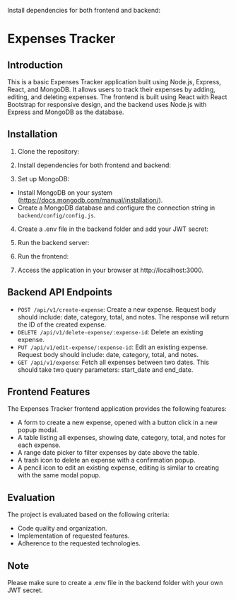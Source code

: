 

Install dependencies for both frontend and backend:


# Expenses Tracker

## Introduction

This is a basic Expenses Tracker application built using Node.js, Express, React, and MongoDB. It allows users to track their expenses by adding, editing, and deleting expenses. The frontend is built using React with React Bootstrap for responsive design, and the backend uses Node.js with Express and MongoDB as the database.

## Installation

1. Clone the repository:

2. Install dependencies for both frontend and backend:

3. Set up MongoDB:
- Install MongoDB on your system (https://docs.mongodb.com/manual/installation/).
- Create a MongoDB database and configure the connection string in `backend/config/config.js`.

4. Create a .env file in the backend folder and add your JWT secret:

5. Run the backend server:

6. Run the frontend:

7. Access the application in your browser at http://localhost:3000.

## Backend API Endpoints

- `POST /api/v1/create-expense`: Create a new expense. Request body should include: date, category, total, and notes. The response will return the ID of the created expense.
- `DELETE /api/v1/delete-expense/:expense-id`: Delete an existing expense.
- `PUT /api/v1/edit-expense/:expense-id`: Edit an existing expense. Request body should include: date, category, total, and notes.
- `GET /api/v1/expense`: Fetch all expenses between two dates. This should take two query parameters: start_date and end_date.

## Frontend Features

The Expenses Tracker frontend application provides the following features:

- A form to create a new expense, opened with a button click in a new popup modal.
- A table listing all expenses, showing date, category, total, and notes for each expense.
- A range date picker to filter expenses by date above the table.
- A trash icon to delete an expense with a confirmation popup.
- A pencil icon to edit an existing expense, editing is similar to creating with the same modal popup.

## Evaluation

The project is evaluated based on the following criteria:

- Code quality and organization.
- Implementation of requested features.
- Adherence to the requested technologies.

## Note

Please make sure to create a .env file in the backend folder with your own JWT secret.


